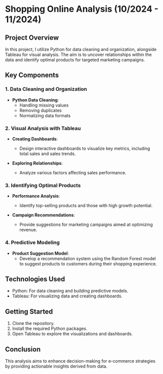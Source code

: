 # Shopping Online Analysis (10/2024 - 11/2024)

## Project Overview

In this project, I utilize Python for data cleaning and organization, alongside Tableau for visual analysis. The aim is to uncover relationships within the data and identify optimal products for targeted marketing campaigns.

## Key Components

### 1. Data Cleaning and Organization
- **Python Data Cleaning**: 
  - Handling missing values
  - Removing duplicates
  - Normalizing data formats

### 2. Visual Analysis with Tableau
- **Creating Dashboards**: 
  - Design interactive dashboards to visualize key metrics, including total sales and sales trends.
  
- **Exploring Relationships**: 
  - Analyze various factors affecting sales performance.

### 3. Identifying Optimal Products
- **Performance Analysis**: 
  - Identify top-selling products and those with high growth potential.

- **Campaign Recommendations**: 
  - Provide suggestions for marketing campaigns aimed at optimizing revenue.

### 4. Predictive Modeling
- **Product Suggestion Model**: 
  - Develop a recommendation system using the Random Forest model to suggest products to customers during their shopping experience.

## Technologies Used
- Python: For data cleaning and building predictive models.
- Tableau: For visualizing data and creating dashboards.

## Getting Started
1. Clone the repository.
2. Install the required Python packages.
3. Open Tableau to explore the visualizations and dashboards.

## Conclusion
This analysis aims to enhance decision-making for e-commerce strategies by providing actionable insights derived from data.
